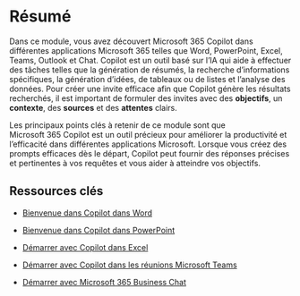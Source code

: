 # Résumé

Dans ce module, vous avez découvert Microsoft 365 Copilot dans différentes applications Microsoft 365 telles que Word, PowerPoint, Excel, Teams, Outlook et Chat. Copilot est un outil basé sur l’IA qui aide à effectuer des tâches telles que la génération de résumés, la recherche d’informations spécifiques, la génération d’idées, de tableaux ou de listes et l’analyse des données. Pour créer une invite efficace afin que Copilot génère les résultats recherchés, il est important de formuler des invites avec des **objectifs**, un **contexte**, des **sources** et des **attentes** clairs.

Les principaux points clés à retenir de ce module sont que Microsoft 365 Copilot est un outil précieux pour améliorer la productivité et l’efficacité dans différentes applications Microsoft. Lorsque vous créez des prompts efficaces dès le départ, Copilot peut fournir des réponses précises et pertinentes à vos requêtes et vous aider à atteindre vos objectifs.

## Ressources clés

- [Bienvenue dans Copilot dans Word](https://support.microsoft.com/office/welcome-to-copilot-in-word-2135e85f-a467-463b-b2f0-c51a46d625d1)

- [Bienvenue dans Copilot dans PowerPoint](https://support.microsoft.com/office/welcome-to-copilot-in-powerpoint-57133c75-24c0-4519-8096-d0dadf25fb8d)

- [Démarrer avec Copilot dans Excel](https://support.microsoft.com/office/get-started-with-copilot-in-excel-d7110502-0334-4b4f-a175-a73abdfc118a)

- [Démarrer avec Copilot dans les réunions Microsoft Teams](https://support.microsoft.com/office/get-started-with-copilot-in-microsoft-teams-meetings-0bf9dd3c-96f7-44e2-8bb8-790bedf066b1)

- [Démarrer avec Microsoft 365 Business Chat](https://support.microsoft.com/topic/get-started-with-microsoft-365-chat-5b00a52d-7296-48ee-b938-b95b7209f737)
